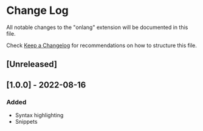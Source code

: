 # Change Log

All notable changes to the "onlang" extension will be documented in this file.

Check [Keep a Changelog](http://keepachangelog.com/) for recommendations on how to structure this file.

## [Unreleased]

## [1.0.0] - 2022-08-16

### Added

- Syntax highlighting
- Snippets
